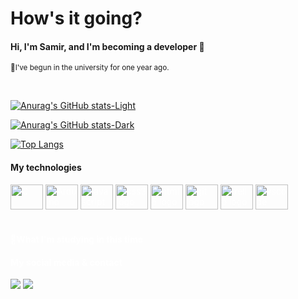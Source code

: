 # **How's it going?**

#### Hi, I'm Samir, and I'm becoming a developer 🚀
<sub> 🔭I've begun in the university for one year ago.</sub>

<br>

[![Anurag's GitHub stats-Light](https://github-readme-stats.vercel.app/api?username=samircharleston&hide=stars&show_icons=true&count_private=true&theme=vue#gh-light-mode-only)](https://github.com/anuraghazra/github-readme-stats#gh-light-mode-only)

[![Anurag's GitHub stats-Dark](https://github-readme-stats.vercel.app/api?username=samircharleston&hide=stars&show_icons=true&count_private=true&theme=chartreuse-dark&show_owner=true#gh-dark-mode-only)](https://github.com/anuraghazra/github-readme-stats#gh-dark-mode-only)

[![Top Langs](https://github-readme-stats.vercel.app/api/top-langs/?username=samircharleston)](https://github.com/anuraghazra/github-readme-stats)


#### **My technologies**
<div style="color: white">
  <img src="https://cdn.jsdelivr.net/gh/devicons/devicon/icons/c/c-original.svg" height="40" width="52" alt="C"/>
  <img src="https://cdn.jsdelivr.net/gh/devicons/devicon/icons/arduino/arduino-original-wordmark.svg" height="40" width="52" alt="Arduino"/>
  <img src="https://cdn.jsdelivr.net/gh/devicons/devicon/icons/javascript/javascript-original.svg" height="40" width="52" alt="javascript logo"  />
  <img src="https://cdn.jsdelivr.net/gh/devicons/devicon/icons/css3/css3-original.svg" height="40" width="52" alt="css3 logo"  />
  <img src="https://cdn.jsdelivr.net/gh/devicons/devicon/icons/html5/html5-original.svg" height="40" width="52" alt="html5 logo"  />
  <img src="https://cdn.jsdelivr.net/gh/devicons/devicon/icons/git/git-original.svg" height="40" width="52" alt="git logo"  />
  <img src="https://cdn.jsdelivr.net/gh/devicons/devicon/icons/trello/trello-plain.svg" height="40" width="52" alt="trello logo"  />
  <img src="https://cdn.jsdelivr.net/gh/devicons/devicon/icons/vscode/vscode-original.svg" height="40" width="52" alt="vscode logo"  />
<div/>
  
 <br>

#### **🌱What I'm studying in this time**


  
 #### **My social media & contact**
  
 <div>
  <a href="https://www.linkedin.com/in/samir-charleston" target="_blank"><img src="https://img.shields.io/badge/LinkedIn-0077B5?style=for-the-badge&logo=linkedin&logoColor=white" target="_blank"></a>
  <a href="https://wa.me/5545999787022" target="_blank"><img src="https://img.shields.io/badge/WhatsApp-25D366?style=for-the-badge&logo=whatsapp&logoColor=white" target="_blank"></a>
 <div/>
